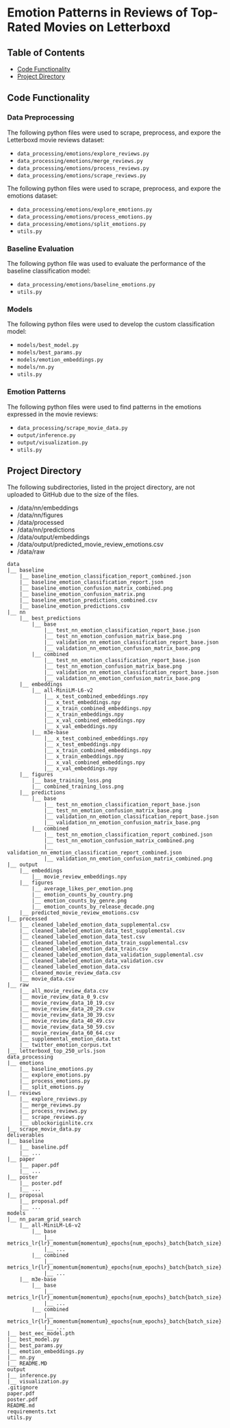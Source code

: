 # Emotion Patterns in Reviews of Top-Rated Movies on Letterboxd

## Table of Contents

-   [Code Functionality](#code-functionality)
-   [Project Directory](#project-directory)

## Code Functionality

### Data Preprocessing

The following python files were used to scrape, preprocess, and expore the
Letterboxd movie reviews dataset:

-   `data_processing/emotions/explore_reviews.py`
-   `data_processing/emotions/merge_reviews.py`
-   `data_processing/emotions/process_reviews.py`
-   `data_processing/emotions/scrape_reviews.py`

The following python files were used to scrape, preprocess, and expore the
emotions dataset:

-   `data_processing/emotions/explore_emotions.py`
-   `data_processing/emotions/process_emotions.py`
-   `data_processing/emotions/split_emotions.py`
-   `utils.py`

### Baseline Evaluation

The following python file was used to evaluate the performance of the baseline
classification model:

-   `data_processing/emotions/baseline_emotions.py`
-   `utils.py`

### Models

The following python files were used to develop the custom classification model:

-   `models/best_model.py`
-   `models/best_params.py`
-   `models/emotion_embeddings.py`
-   `models/nn.py`
-   `utils.py`

### Emotion Patterns

The following python files were used to find patterns in the emotions expressed
in the movie reviews:

-   `data_processing/scrape_movie_data.py`
-   `output/inference.py`
-   `output/visualization.py`
-   `utils.py`

## Project Directory

The following subdirectories, listed in the project directory, are not uploaded
to GitHub due to the size of the files.

-   /data/nn/embeddings
-   /data/nn/figures
-   /data/processed
-   /data/nn/predictions
-   /data/output/embeddings
-   /data/output/predicted_movie_review_emotions.csv
-   /data/raw

```
data
|__ baseline
    |__ baseline_emotion_classification_report_combined.json
    |__ baseline_emotion_classification_report.json
    |__ baseline_emotion_confusion_matrix_combined.png
    |__ baseline_emotion_confusion_matrix.png
    |__ baseline_emotion_predictions_combined.csv
    |__ baseline_emotion_predictions.csv
|__ nn
    |__ best_predictions
        |__ base
            |__ test_nn_emotion_classification_report_base.json
            |__ test_nn_emotion_confusion_matrix_base.png
            |__ validation_nn_emotion_classification_report_base.json
            |__ validation_nn_emotion_confusion_matrix_base.png
        |__ combined
            |__ test_nn_emotion_classification_report_base.json
            |__ test_nn_emotion_confusion_matrix_base.png
            |__ validation_nn_emotion_classification_report_base.json
            |__ validation_nn_emotion_confusion_matrix_base.png
    |__ embeddings
        |__ all-MiniLM-L6-v2
            |__ x_test_combined_embeddings.npy
            |__ x_test_embeddings.npy
            |__ x_train_combined_embeddings.npy
            |__ x_train_embeddings.npy
            |__ x_val_combined_embeddings.npy
            |__ x_val_embeddings.npy
        |__ m3e-base
            |__ x_test_combined_embeddings.npy
            |__ x_test_embeddings.npy
            |__ x_train_combined_embeddings.npy
            |__ x_train_embeddings.npy
            |__ x_val_combined_embeddings.npy
            |__ x_val_embeddings.npy
    |__ figures
        |__ base_training_loss.png
        |__ combined_training_loss.png
    |__ predictions
        |__ base
            |__ test_nn_emotion_classification_report_base.json
            |__ test_nn_emotion_confusion_matrix_base.png
            |__ validation_nn_emotion_classification_report_base.json
            |__ validation_nn_emotion_confusion_matrix_base.png
        |__ combined
            |__ test_nn_emotion_classification_report_combined.json
            |__ test_nn_emotion_confusion_matrix_combined.png
            |__ validation_nn_emotion_classification_report_combined.json
            |__ validation_nn_emotion_confusion_matrix_combined.png
|__ output
    |__ embeddings
        |__ movie_review_embeddings.npy
    |__ figures
        |__ average_likes_per_emotion.png
        |__ emotion_counts_by_country.png
        |__ emotion_counts_by_genre.png
        |__ emotion_counts_by_release_decade.png
    |__ predicted_movie_review_emotions.csv
|__ processed
    |__ cleaned_labeled_emotion_data_supplemental.csv
    |__ cleaned_labeled_emotion_data_test_supplemental.csv
    |__ cleaned_labeled_emotion_data_test.csv
    |__ cleaned_labeled_emotion_data_train_supplemental.csv
    |__ cleaned_labeled_emotion_data_train.csv
    |__ cleaned_labeled_emotion_data_validation_supplemental.csv
    |__ cleaned_labeled_emotion_data_validation.csv
    |__ cleaned_labeled_emotion_data.csv
    |__ cleaned_movie_review_data.csv
    |__ movie_data.csv
|__ raw
    |__ all_movie_review_data.csv
    |__ movie_review_data_0_9.csv
    |__ movie_review_data_10_19.csv
    |__ movie_review_data_20_29.csv
    |__ movie_review_data_30_39.csv
    |__ movie_review_data_40_49.csv
    |__ movie_review_data_50_59.csv
    |__ movie_review_data_60_64.csv
    |__ supplemental_emotion_data.txt
    |__ twitter_emotion_corpus.txt
|__ letterboxd_top_250_urls.json
data_processing
|__ emotions
    |__ baseline_emotions.py
    |__ explore_emotions.py
    |__ process_emotions.py
    |__ split_emotions.py
|__ reviews
    |__ explore_reviews.py
    |__ merge_reviews.py
    |__ process_reviews.py
    |__ scrape_reviews.py
    |__ ublockoriginlite.crx
|__ scrape_movie_data.py
deliverables
|__ baseline
    |__ baseline.pdf
    |__ ...
|__ paper
    |__ paper.pdf
    |__ ...
|__ poster
    |__ poster.pdf
    |__ ...
|__ proposal
    |__ proposal.pdf
    |__ ...
models
|__ nn_param_grid_search
    |__ all-MiniLM-L6-v2
        |__ base
            |__ metrics_lr{lr}_momentum{momentum}_epochs{num_epochs}_batch{batch_size}.json
            |__ ...
        |__ combined
            |__ metrics_lr{lr}_momentum{momentum}_epochs{num_epochs}_batch{batch_size}.json
            |__ ...
    |__ m3e-base
        |__ base
            |__ metrics_lr{lr}_momentum{momentum}_epochs{num_epochs}_batch{batch_size}.json
            |__ ...
        |__ combined
            |__ metrics_lr{lr}_momentum{momentum}_epochs{num_epochs}_batch{batch_size}.json
            |__ ...
|__ best_eec_model.pth
|__ best_model.py
|__ best_params.py
|__ emotion_embeddings.py
|__ nn.py
|__ README.MD
output
|__ inference.py
|__ visualization.py
.gitignore
paper.pdf
poster.pdf
README.md
requirements.txt
utils.py
```

